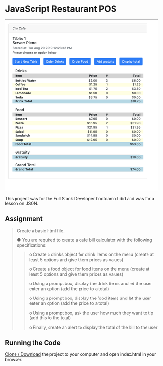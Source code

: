 # JavaScript Restaurant POS

![](Cafe.png)

This project was for the Full Stack Developer bootcamp I did and was for a lesson on JSON.

## Assignment
> Create a basic html file.
>
> ● You are required to create a cafe bill calculator with the following specifications:
>> o Create a drinks object for drink items on the menu (create at least 5 options and give them prices as values)
>>
>> o Create a food object for food items on the menu (create at least 5 options and give them prices as values)
>>
>> o Using a prompt box, display the drink items and let the user enter an option (add the price to a total)
>>
>> o Using a prompt box, display the food items and let the user enter an option (add the price to a total)
>>
>> o Using a prompt box, ask the user how much they want to tip (add this to the total)
>>
>> o Finally, create an alert to display the total of the bill to the user

## Running the Code

[Clone / Download](https://github.com/dh4u/bootcamp-restaurant-POS) the project to your computer and open index.html in your browser.
